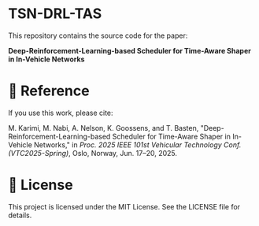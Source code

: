# TSN-DRL-TAS
This repository contains the source code for the paper:

**Deep-Reinforcement-Learning-based Scheduler for Time-Aware Shaper in In-Vehicle Networks**  

# 🔬 Reference
If you use this work, please cite:

M. Karimi, M. Nabi, A. Nelson, K. Goossens, and T. Basten, "Deep-Reinforcement-Learning-based Scheduler for Time-Aware Shaper in In-Vehicle Networks," in *Proc. 2025 IEEE 101st Vehicular Technology Conf. (VTC2025-Spring)*, Oslo, Norway, Jun. 17–20, 2025.

# 📄 License
This project is licensed under the MIT License. See the LICENSE file for details.


